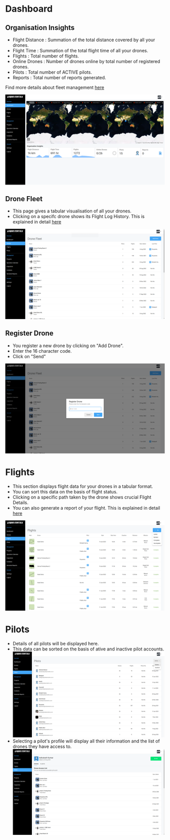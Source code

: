 # Dashboard 

## Organisation Insights

- Flight Distance : Summation of the total distance covered by all your drones. 
- Flight Time : Summation of the total flight time of all your drones. 
- Flights : Total number of flights. 
- Online Drones : Number of drones online by total number of registered drones. 
- Pilots : Total number of ACTIVE pilots. 
- Reports : Total number of reports generated. 

Find more details about fleet management [here](/matrix%20console/features/fleet-management.md)  

![Dashboard](img/dashboard.png)


## Drone Fleet

- This page gives a tabular visualisation of all your drones. 
- Clicking on a specifc drone shows its Flight Log History. This is explained in detail [here](/matrix%20console/features/flight-log-history.md) 

![Drones](img/drones.png)

## Register Drone

- You register a new drone by clicking on "Add Drone".
- Enter the 16 character code.
- Click on "Send"

![Drones](img/register-drone.png)

# Flights

- This section displays flight data for your drones in a tabular format.
- You can sort this data on the basis of flight status.
- Clicking on a specific path taken by the drone shows crucial Flight Details.
- You can also generate a report of your flight. This is explained in detail [here](/matrix%20console/features/report.md) 

![Flights](img/flights.png)

# Pilots

- Details of all pilots will be displayed here. 
- This data can be sorted on the basis of ative and inactive pilot accounts. 
![Pilots](img/pilots.png)
- Selecting a pilot's profile will display all their information and the list of drones they have access to.
![Pilot Profile](img/pilot-profile.png)